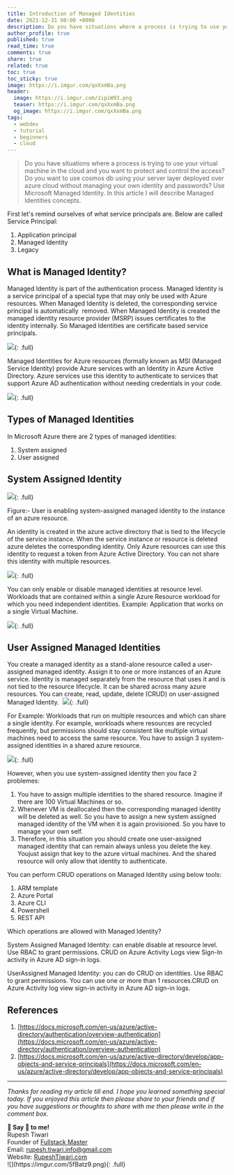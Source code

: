 ```yaml
---
title: Introduction of Managed Identities
date: 2021-12-31 00:00 +0000
description: Do you have situations where a process is trying to use your virtual machine in the cloud and you want to protect and control the access? Do you want to use cosmos db using your server layer deployed over azure cloud without managing your own identity and passwords? Use Microsoft Managed Identity. In this article I will describe Managed Identities concepts.
author_profile: true
published: true
read_time: true
comments: true
share: true
related: true
toc: true
toc_sticky: true
image: https://i.imgur.com/qxXxmBa.png
header:
  image: https://i.imgur.com/zipiW93.png
  teaser: https://i.imgur.com/qxXxmBa.png
  og_image: https://i.imgur.com/qxXxmBa.png
tags:
  - webdev
  - tutorial
  - beginners
  - cloud
---
```


> Do you have situations where a process is trying to use your virtual machine in the cloud and you want to protect and control the access? Do you want to use cosmos db using your server layer deployed over azure cloud without managing your own identity and passwords? Use Microsoft Managed Identity. In this article I will describe Managed Identities concepts.

First let's remind ourselves of what service principals are. Below are called Service Principal:

1.  Application principal
2.  Managed Identity
3.  Legacy

## What is Managed Identity?

Managed Identity is part of the authentication process. Managed Identity is a service principal of a special type that may only be used with Azure resources. When Managed Identity is deleted, the corresponding service principal is automatically  removed. When Managed Identity is created the managed identity resource provider (MSRP) issues certificates to the identity internally. So Managed Identities are certificate based service principals.

![](https://i.imgur.com/bmKv6pn.png){: .full}

Managed Identities for Azure resources (formally known as MSI (Managed Service Identity) provide Azure services with an Identity in Azure Active Directory. Azure services use this identity to authenticate to services that support Azure AD authentication without needing credentials in your code.

![](https://i.imgur.com/MRY8iyy.png){: .full}

## Types of Managed Identities

In Microsoft Azure there are 2 types of managed identities:

1.  System assigned
2.  User assigned

## System Assigned Identity

![](https://i.imgur.com/BWz8lDS.png){: .full}

Figure:- User is enabling system-assigned managed identity to the instance of an azure resource.

An identity is created in the azure active directory that is tied to the lifecycle of the service instance. When the service instance or resource is deleted azure deletes the corresponding identity. Only Azure resources can use this identity to request a token from Azure Active Directory. You can not share this identity with multiple resources.

![](https://i.imgur.com/BHRAMhV.png){: .full}

You can only enable or disable managed identities at resource level. Workloads that are contained within a single Azure Resource workload for which you need independent identities. Example: Application that works on a single Virtual Machine.

![](https://i.imgur.com/aEPJ3sI.png){: .full}

## User Assigned Managed Identities

You create a managed identity as a stand-alone resource called a user-assigned managed identity. Assign it to one or more instances of an Azure service. Identity is managed separately from the resource that uses it and is not tied to the resource lifecycle. It can be shared across many azure resources. You can create, read, update, delete (CRUD) on user-assigned Managed Identity. 
![](https://i.imgur.com/a8gGbnJ.png){: .full}

For Example: Workloads that run on multiple resources and which can share a single identity. For example, workloads where resources are recycled frequently, but permissions should stay consistent like multiple virtual machines need to access the same resource. You have to assign 3 system-assigned identities in a shared azure resource.

![](https://i.imgur.com/A4O695X.png){: .full}

However, when you use system-assigned identity then you face 2 problemes:

1.  You have to assign multiple identities to the shared resource. Imagine if there are 100 Virtual Machines or so.
2.  Whenever VM is deallocated then the corresponding managed identity will be deleted as well. So you have to assign a new system assigned managed identity of the VM when it is again provisioned. So you have to manage your own self.
3.  Therefore, in this situation you should create one user-assigned managed identity that can remain always unless you delete the key.  Youjust assign that key to the azure virtual machines. And the shared resource will only allow that identity to authenticate.

You can perform CRUD operations on Managed Identity using below tools:

1.  ARM template
2.  Azure Portal
3.  Azure CLI
4.  Powershell
5.  REST API

Which operations are allowed with Managed Identity?

System Assigned Managed Identity: can enable disable at resource level. Use RBAC to grant permissions. CRUD on Azure Activity Logs view Sign-In activity in Azure AD sign-in logs.

UserAssigned Managed Identity: you can do CRUD on identities. Use RBAC to grant permissions. You can use one or more than 1 resources.CRUD on Azure Activity log view sign-in activity in Azure AD sign-in logs.

## References 

1.  [https://docs.microsoft.com/en-us/azure/active-directory/authentication/overview-authentication](https://docs.microsoft.com/en-us/azure/active-directory/authentication/overview-authentication)
2.  [https://docs.microsoft.com/en-us/azure/active-directory/develop/app-objects-and-service-principals](https://docs.microsoft.com/en-us/azure/active-directory/develop/app-objects-and-service-principals)

---

_Thanks for reading my article till end. I hope you learned something special today. If you enjoyed this article then please share to your friends and if you have suggestions or thoughts to share with me then please write in the comment box._

<div class="notice--success">
<strong>💖 Say 👋 to me!</strong>
<br>Rupesh Tiwari
<br>Founder of <a href="https://www.fullstackmaster.net">Fullstack Master </a>
<br>Email: <a href="mailto:rupesh.tiwari.info@gmail.com?subject=Hi">rupesh.tiwari.info@gmail.com</a>
<br>Website: <a href="https://www.rupeshtiwari.com">RupeshTiwari.com </a>
</div>
![](https://imgur.com/5fBatz9.png){: .full}
